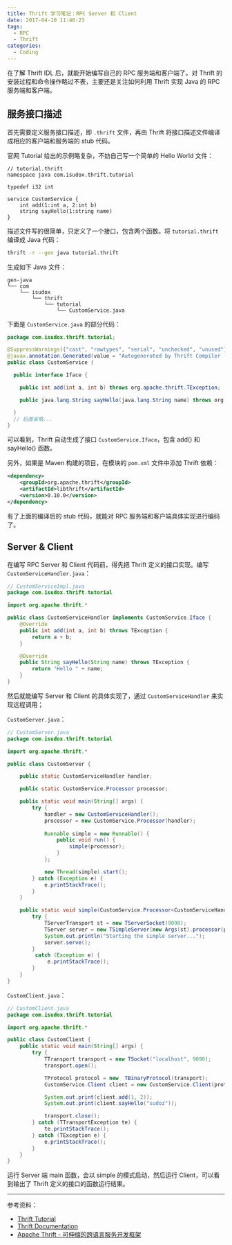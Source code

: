 ```yaml
---
title: Thrift 学习笔记：RPC Server 和 Client
date: 2017-04-10 11:46:23
tags:
  - RPC
  - Thrift
categories:
  - Coding
---
```


在了解 Thrift IDL 后，就能开始编写自己的 RPC 服务端和客户端了。对 Thrift 的安装过程和命令操作略过不表，主要还是关注如何利用 Thrift 实现 Java 的 RPC 服务端和客户端。

<!-- more -->

## 服务接口描述

首先需要定义服务接口描述，即 `.thrift` 文件，再由 Thrift 将接口描述文件编译成相应的客户端和服务端的 stub 代码。

官网 Tutorial 给出的示例略复杂，不妨自己写一个简单的 Hello World 文件：

```thrift
// tutorial.thrift
namespace java com.isudox.thrift.tutorial

typedef i32 int

service CustomService {
    int add(1:int a, 2:int b)
    string sayHello(1:string name)
}
```

描述文件写的很简单，只定义了一个接口，包含两个函数。将 `tutorial.thrift` 编译成 Java 代码：

```bash
thrift -r --gen java tutorial.thrift
```

生成如下 Java 文件：

```
gen-java
└── com
    └── isudox
        └── thrift
            └── tutorial
                └── CustomService.java
```

下面是 `CustomService.java` 的部分代码：

```java
package com.isudox.thrift.tutorial;

@SuppressWarnings({"cast", "rawtypes", "serial", "unchecked", "unused"})
@javax.annotation.Generated(value = "Autogenerated by Thrift Compiler (0.10.0)", date = "2017-04-10")
public class CustomService {

  public interface Iface {

    public int add(int a, int b) throws org.apache.thrift.TException;

    public java.lang.String sayHello(java.lang.String name) throws org.apache.thrift.TException;

  }
  // 后面省略...
}
```

可以看到，Thrift 自动生成了接口 `CustomService.Iface`，包含 add() 和 sayHello() 函数。

另外，如果是 Maven 构建的项目，在模块的 `pom.xml` 文件中添加 Thrift 依赖：

```xml
<dependency>
    <groupId>org.apache.thrift</groupId>
    <artifactId>libthrift</artifactId>
    <version>0.10.0</version>
</dependency>
```

有了上面的编译后的 stub 代码，就能对 RPC 服务端和客户端具体实现进行编码了。

## Server & Client

在编写 RPC Server 和 Client 代码前，得先把 Thrift 定义的接口实现。编写 `CustomServiceHandler.java`：

```java
// CustomServiceImpl.java
package com.isudox.thrift.tutorial

import org.apache.thrift.*

public class CustomServiceHandler implements CustomService.Iface {
    @Override  
    public int add(int a, int b) throws TException {  
        return a + b;  
    }

    @Override
    public String sayHello(String name) throws TException {
        return "Hello " + name;
    }
}
```

然后就能编写 Server 和 Client 的具体实现了，通过 `CustomServiceHandler` 来实现远程调用；

`CustomServer.java`：

```java
// CustomServer.java
package com.isudox.thrift.tutorial

import org.apache.thrift.*

public class CustomServer {

    public static CustomServiceHandler handler;

    public static CustomService.Processor processor;

    public static void main(String[] args) {
        try {
            handler = new CustomServiceHandler();
            processor = new CustomService.Processor(handler);
            
            Runnable simple = new Runnable() {
                public void run() {
                    simple(processor);
                }
            };

            new Thread(simple).start();
        } catch (Exception e) {
            e.printStackTrace();
        }
    }

    public static void simple(CustomService.Processor<CustomServiceHandler> processor) {
        try {
            TServerTransport st = new TServerSocket(9090);
            TServer server = new TSimpleServer(new Args(st).processor(processor));
            System.out.println("Starting the simple server...");
            server.serve();
        }
         catch (Exception e) {
             e.printStackTrace();
        }
    }
}
```

`CustomClient.java`：

```java
// CustomClient.java
package com.isudox.thrift.tutorial

import org.apache.thrift.*

public class CustomClient {
    public static void main(String[] args) {
        try {
            TTransport transport = new TSocket("localhost", 9090);
            transport.open();

            TProtocol protocol = new  TBinaryProtocol(transport);
            CustomService.Client client = new CustomService.Client(protocol);

            System.out.print(client.add(1, 2));
            System.out.print(client.sayHello("sudoz"));

            transport.close();
        } catch (TTransportException te) {
            te.printStackTrace();
        } catch (TException e) {
            e.printStackTrace();
        }
    }
}
```

运行 Server 端 main 函数，会以 simple 的模式启动，然后运行 Client，可以看到输出了 Thrift 定义的接口的函数运行结果。

*************

参考资料：

- [Thrift Tutorial](https://thrift.apache.org/tutorial/)
- [Thrift Documentation](http://thrift.apache.org/docs/)
- [Apache Thrift - 可伸缩的跨语言服务开发框架](https://www.ibm.com/developerworks/cn/java/j-lo-apachethrift/)